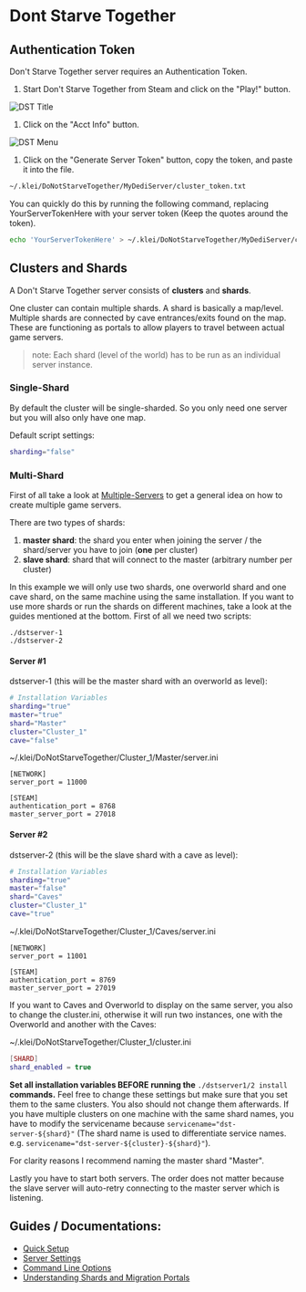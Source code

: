 # Dont Starve Together

## Authentication Token

Don't Starve Together server requires an Authentication Token.

1. Start Don't Starve Together from Steam and click on the "Play!" button.

![DST Title](../.gitbook/assets/dst_title.png)

1. Click on the "Acct Info" button.

![DST Menu](,,/.gitbook/assets/dst_menu.png)

1. Click on the "Generate Server Token" button, copy the token, and paste it into the file.

```bash
~/.klei/DoNotStarveTogether/MyDediServer/cluster_token.txt
```

You can quickly do this by running the following command, replacing YourServerTokenHere with your server token \(Keep the quotes around the token\).

```bash
echo 'YourServerTokenHere' > ~/.klei/DoNotStarveTogether/MyDediServer/cluster_token.txt
```

## Clusters and Shards

A Don't Starve Together server consists of **clusters** and **shards**.

One cluster can contain multiple shards. A shard is basically a map/level. Multiple shards are connected by cave entrances/exits found on the map. These are functioning as portals to allow players to travel between actual game servers.

> note: Each shard \(level of the world\) has to be run as an individual server instance.

### Single-Shard

By default the cluster will be single-sharded. So you only need one server but you will also only have one map.

Default script settings:

```bash
sharding="false"
```

### Multi-Shard

First of all take a look at [Multiple-Servers](../features/multiple-game-servers.md) to get a general idea on how to create multiple game servers.

There are two types of shards:

1. **master shard**: the shard you enter when joining the server / the shard/server you have to join \(**one** per cluster\)
2. **slave shard**: shard that will connect to the master \(arbitrary number per cluster\)

In this example we will only use two shards, one overworld shard and one cave shard, on the same machine using the same installation. If you want to use more shards or run the shards on different machines, take a look at the guides mentioned at the bottom. First of all we need two scripts:

```text
./dstserver-1
./dstserver-2
```

#### Server \#1

dstserver-1 \(this will be the master shard with an overworld as level\):

```bash
# Installation Variables
sharding="true"
master="true"
shard="Master"
cluster="Cluster_1"
cave="false"
```

~/.klei/DoNotStarveTogether/Cluster\_1/Master/server.ini

```text
[NETWORK]
server_port = 11000

[STEAM]
authentication_port = 8768
master_server_port = 27018
```

#### Server \#2

dstserver-2 \(this will be the slave shard with a cave as level\):

```bash
# Installation Variables
sharding="true"
master="false"
shard="Caves"
cluster="Cluster_1"
cave="true"
```

~/.klei/DoNotStarveTogether/Cluster\_1/Caves/server.ini

```text
[NETWORK]
server_port = 11001

[STEAM]
authentication_port = 8769
master_server_port = 27019
```

If you want to Caves and Overworld to display on the same server, you also to change the cluster.ini, otherwise it will run two instances, one with the Overworld and another with the Caves:

~/.klei/DoNotStarveTogether/Cluster\_1/cluster.ini

```lua
[SHARD]
shard_enabled = true
```

**Set all installation variables BEFORE running the** `./dstserver1/2 install` **commands.** Feel free to change these settings but make sure that you set them to the same clusters. You also should not change them afterwards. If you have multiple clusters on one machine with the same shard names, you have to modify the servicename because `servicename="dst-server-${shard}"` \(The shard name is used to differentiate service names. e.g. `servicename="dst-server-${cluster}-${shard}"`\).

For clarity reasons I recommend naming the master shard "Master".

Lastly you have to start both servers. The order does not matter because the slave server will auto-retry connecting to the master server which is listening.

## Guides / Documentations:

* [Quick Setup](http://forums.kleientertainment.com/topic/64441-dedicated-server-quick-setup-guide-linux/)
* [Server Settings](http://forums.kleientertainment.com/topic/64552-dedicated-server-settings-guide/)
* [Command Line Options](http://forums.kleientertainment.com/topic/64743-dedicated-server-command-line-options-guide/)
* [Understanding Shards and Migration Portals](http://forums.kleientertainment.com/topic/59174-understanding-shards-and-migration-portals/)

